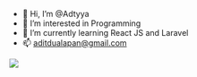 - 👋 Hi, I’m @Adtyya 
- 👀 I’m interested in Programming
- 🌱 I’m currently learning React JS and Laravel
- 📫 aditdualapan@gmail.com

<img src="https://c.tenor.com/j0cRhrC6r6IAAAAS/yuru-camp-shima-rin.gif"/>

<!---
Adtyya/Adtyya is a ✨ special ✨ repository because its `README.md` (this file) appears on your GitHub profile.
You can click the Preview link to take a look at your changes.
--->
